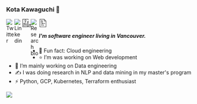 ### Kota Kawaguchi 👋

<link href="https://fonts.googleapis.com/css2?family=Material+Icons" rel="stylesheet">

<div>
<a href="https://twitter.com/kotaaaa1110">
  <img align="left" alt="Twitter" width="22px" src="https://cdn.jsdelivr.net/npm/simple-icons@3.1.0/icons/twitter.svg" />
</a>

<a href="https://www.linkedin.com/in/kota1110/">
  <img align="left" alt="Linkedin" width="22px" src="https://cdn.jsdelivr.net/npm/simple-icons@3.1.0/icons/linkedin.svg" />
</a>

<a href="https://kk1110.netlify.app">
  <img align="left" alt="Gatsby Blog" width="22px" src="images/blog-svg.svg" />
</a>

<a href="https://kk1110.com/rhp">
  <img align="left" alt="Research bio" width="22px" src="https://cdn.jsdelivr.net/npm/simple-icons@3.1.0/icons/academia.svg" />
</a>

<a href="https://github.com/kotaaaa/github_resume">
  <img align="left" alt="Resume" width="22px" src="images/resume-svgrepo-com.svg" />
</a>

</div>

<br>

##### I'm software engineer living in Vancouver.

- 🔭 Fun fact: Cloud engineering
- ⭐ I’m was working on Web development
- 🌱 I’m mainly working on Data engineering
- ✍ I was doing research in NLP and data mining in my master's program
- ⚡ Python, GCP, Kubernetes, Terraform enthusiast

![](https://github-readme-stats.vercel.app/api?username=kotaaaa&title_color=fff&icon_color=f9f9f9&text_color=9f9f9f&bg_color=151515)
